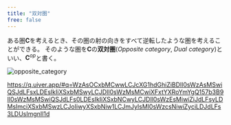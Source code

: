 ```yaml
---
title: "双対圏"
free: false
---
```


ある圏$\mathbf{C}$を考えるとき、その圏の射の向きをすべて逆転したような圏を考えることができる。
そのような圏を$\mathbf C$の**双対圏**(*Opposite category*, *Dual category*)といい、$\mathbf{C}^{op}$と書く。

![opposite_category](https://storage.googleapis.com/zenn-user-upload/dc790486f727-20231203.png)

https://q.uiver.app/#q=WzAsOCxbMCwwLCJcXG1hdGhiZiBDIl0sWzAsMSwiQSJdLFsxLDEsIkIiXSxbMSwyLCJDIl0sWzMsMCwiXFxtYXRoYmYgQ157b3B9Il0sWzMsMSwiQSJdLFs0LDEsIkIiXSxbNCwyLCJDIl0sWzEsMiwiZiJdLFsyLDMsImciXSxbMSwzLCJoIiwyXSxbNiw1LCJmJyIsMl0sWzcsNiwiZyciLDJdLFs3LDUsImgnIl1d


